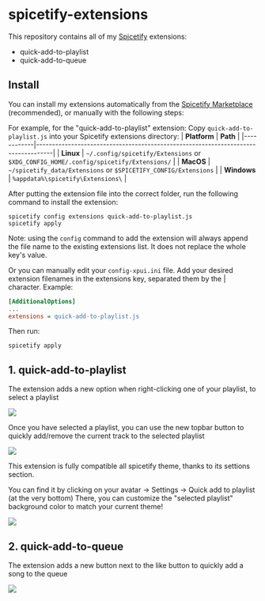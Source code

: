 # spicetify-extensions

This repository contains all of my [Spicetify](https://spicetify.app/) extensions:
- quick-add-to-playlist
- quick-add-to-queue

## Install

You can install my extensions automatically from the [Spicetify Marketplace](https://github.com/spicetify/spicetify-marketplace) (recommended), or manually with the following steps:

For example, for the "quick-add-to-playlist" extension:
Copy `quick-add-to-playlist.js` into your Spicetify extensions directory:
| **Platform** | **Path**                                                                            |
|------------|-----------------------------------------------------------------------------------|
| **Linux**      | `~/.config/spicetify/Extensions` or `$XDG_CONFIG_HOME/.config/spicetify/Extensions/` |
| **MacOS**      | `~/spicetify_data/Extensions` or `$SPICETIFY_CONFIG/Extensions`                      |
| **Windows**    | `%appdata%\spicetify\Extensions\`                                              |

After putting the extension file into the correct folder, run the following command to install the extension:
```
spicetify config extensions quick-add-to-playlist.js
spicetify apply
```
Note: using the `config` command to add the extension will always append the file name to the existing extensions list. It does not replace the whole key's value.

Or you can manually edit your `config-xpui.ini` file. Add your desired extension filenames in the extensions key, separated them by the | character.
Example:

```ini
[AdditionalOptions]
...
extensions = quick-add-to-playlist.js
```

Then run:

```
spicetify apply
```

## 1. quick-add-to-playlist

The extension adds a new option when right-clicking one of your playlist, to select a playlist

![](https://i.imgur.com/cus8IKU.png)

Once you have selected a playlist, you can use the new topbar button to quickly add/remove the current track to the selected playlist

![](https://i.imgur.com/JrgLaUk.png)

This extension is fully compatible all spicetify theme, thanks to its settions section.

You can find it by clicking on your avatar -> Settings -> Quick add to playlist (at the very bottom)
There, you can customize the "selected playlist" background color to match your current theme!

![](https://i.imgur.com/kjkgPrO.png)

## 2. quick-add-to-queue

The extension adds a new button next to the like button to quickly add a song to the queue

![](https://imgur.com/7V6MYeq.png)
